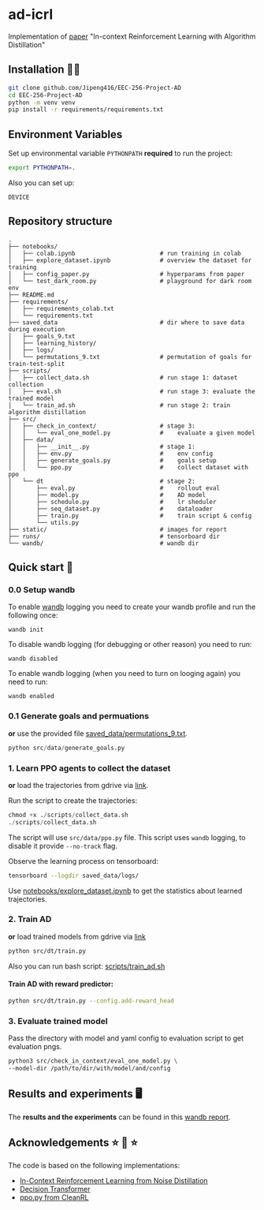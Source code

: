# ad-icrl
Implementation of [paper](https://arxiv.org/abs/2210.14215) "In-context Reinforcement Learning with Algorithm Distillation"

## Installation 🧑‍🔧

```bash
git clone github.com/Jipeng416/EEC-256-Project-AD
cd EEC-256-Project-AD
python -m venv venv
pip install -r requirements/requirements.txt
```

## Environment Variables

Set up environmental variable `PYTHONPATH` **required** to run the project:

```bash
export PYTHONPATH=.
```

Also you can set up:

```DEVICE```

## Repository structure

```text
.
├── notebooks/
│   ├── colab.ipynb                        # run training in colab
│   ├── explore_dataset.ipynb              # overview the dataset for training
│   ├── config_paper.py                    # hyperparams from paper
│   └── test_dark_room.py                  # playground for dark room env
├── README.md
├── requirements/
│   ├── requirements_colab.txt
│   └── requirements.txt
├── saved_data                             # dir where to save data during execution
│   ├── goals_9.txt
│   ├── learning_history/
│   ├── logs/
│   └── permutations_9.txt                 # permutation of goals for train-test-split
├── scripts/ 
│   ├── collect_data.sh                    # run stage 1: dataset collection
│   ├── eval.sh                            # run stage 3: evaluate the trained model
│   └── train_ad.sh                        # run stage 2: train algorithm distillation
├── src/
│   ├── check_in_context/                  # stage 3:
│   │   └── eval_one_model.py              #    evaluate a given model
│   ├── data/
│   │   ├── __init__.py                    # stage 1:
│   │   ├── env.py                         #    env config 
│   │   ├── generate_goals.py              #    goals setup
│   │   └── ppo.py                         #    collect dataset with ppo
│   └── dt                                 # stage 2:
│       ├── eval.py                        #    rollout eval
│       ├── model.py                       #    AD model
│       ├── schedule.py                    #    lr sheduler
│       ├── seq_dataset.py                 #    dataloader 
│       ├── train.py                       #    train script & config
│       └── utils.py
├── static/                                # images for report  
├── runs/                                  # tensorboard dir
└── wandb/                                 # wandb dir  
```


## Quick start 🏃

### 0.0 Setup wandb

To enable [wandb](https://wandb.ai/site) logging you need to create your wandb profile and run the following once:

```text
wandb init
```

To disable wandb logging (for debugging or other reason) you need to run:

```text
wandb disabled
```

To enable wandb logging (when you need to turn on looging again) you need to run:

```text
wandb enabled
```

### 0.1 Generate goals and permuations 

**or** use the provided file [saved_data/permutations_9.txt]().

```python
python src/data/generate_goals.py
```

### 1. Learn PPO agents to collect the dataset

**or** load the trajectories from gdrive via [link](https://drive.google.com/drive/folders/1_pExW9O4SoaraeDZCu05xageE2HBFj_d?usp=sharing).

Run the script to create the trajectories:

```python
chmod +x ./scripts/collect_data.sh
./scripts/collect_data.sh
```

The script will use `src/data/ppo.py` file. This script uses `wandb` logging, to disable it provide `--no-track` flag.

Observe the learning process on tensorboard:
```bash
tensorboard --logdir saved_data/logs/
```

Use [notebooks/explore_dataset.ipynb]() to get the statistics about learned trajectories.


### 2. Train AD

**or** load trained models from gdrive via [link](https://drive.google.com/drive/folders/1_pExW9O4SoaraeDZCu05xageE2HBFj_d)

```bash
python src/dt/train.py
```

Also you can run bash script: [scripts/train_ad.sh]()

#### Train AD with reward predictor:

```bash
python src/dt/train.py --config.add-reward_head
```

### 3. Evaluate trained model

Pass the directory with model and yaml config to evaluation script to get evaluation pngs.

```bash
python3 src/check_in_context/eval_one_model.py \
--model-dir /path/to/dir/with/model/and/config
```

## Results and experiments 🖥️

The **results and the experiments** can be found in this [wandb report](https://api.wandb.ai/links/albinakl/f69j5e1x).

## Acknowledgements ⭐ 🌟 ⭐

The code is based on the following implementations:

 - [In-Context Reinforcement Learning from Noise Distillation](https://github.com/corl-team/ad-eps)
 - [Decision Transformer](https://github.com/corl-team/CORL/blob/main/algorithms/offline/dt.py)
 - [ppo.py from CleanRL](https://github.com/vwxyzjn/cleanrl/blob/master/cleanrl/ppo.py)
